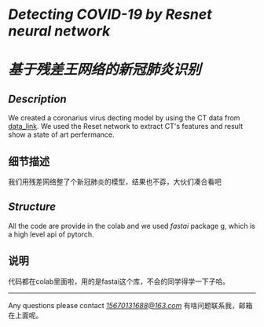 # *Detecting COVID-19 by Resnet neural network*
# *基于残差王网络的新冠肺炎识别*
## *Description* 
We created a coronarius virus decting model by using the CT data from [data_link](https://github.com/UCSD-AI4H/COVID-CT). We used the Reset network to extract CT's features and result show a state of art perfermance. 
## 细节描述
我们用残差网络整了个新冠肺炎的模型，结果也不孬，大伙们凑合看吧
## *Structure*
All the code are provide in the colab and we used *fastai* package g, which is a high level api of pytorch.
## 说明
代码都在colab里面啦，用的是fastai这个库，不会的同学得学一下子哈。

---

Any questions please contact *15670131688@163.com*
有啥问题联系我，邮箱在上面呢。


